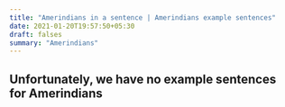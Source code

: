 ```yaml
---
title: "Amerindians in a sentence | Amerindians example sentences"
date: 2021-01-20T19:57:50+05:30
draft: falses
summary: "Amerindians"
---
```

## Unfortunately, we have no example sentences for Amerindians                 

